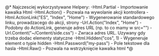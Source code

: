 ﻿@*
    Najczesciej wykorzystywane Helpery:
    -Html.Partial - Importowanie kawalka Html
    -Html.Action() - Pozwala na wywolanie akcji kontrollera 
    -Html.ActionLink("ES", "Index", "Home") - Wygenerowanie standardowego linku, prowadzacego do akcji, strony
    -Url.Action("Index", "Home") - Podobny do ActionLink, generuje adres URL (np. to co mamy w src="")
    -Url.Content("~/Content/side.css") - Zwraca adres URL. Uzywany gdy trzeba dodac elementy statyczne
    -Html.Hidden("cos", 1) - Wygeneruje element o typie hidden
    -Html.Password("my-pass") - Pole tekstowe dla hasla
    -Html.Raw() - Pozwala na wstrzyknięcie kawalka html
*@